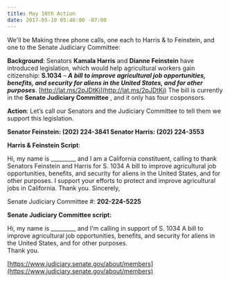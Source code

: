 ```yaml
---
title: May 10th Action
date: 2017-05-10 05:46:00 -07:00
---
```


We'll be Making three phone calls, one each to Harris & to Feinstein, and one to the Senate Judiciary Committee:

**Background**:
Senators **Kamala Harris** and **Dianne Feinstein** have introduced legislation, which would help agricultural workers gain citizenship: **S.1034** – ***A bill to improve agricultural job opportunities, benefits, and security for aliens in the United States, and for other purposes***.  [http://lat.ms/2pJDtKj](http://lat.ms/2pJDtKj)  The bill is currently in the **Senate Judiciary Committee** , and it only has four cosponsors. 

**Action**:
Let’s call our Senators and the Judiciary Committee to tell them we support this legislation. 

**Senator Feinstein: (202) 224-3841
Senator Harris:  (202) 224-3553**

**Harris & Feinstein Script**:

Hi, my name is _________ and I am a California constituent, calling to thank Senators Feinstein and Harris for S. 1034 A bill to improve agricultural job opportunities, benefits, and security for aliens in the United States, and for other purposes.  I support your efforts to protect and improve agricultural jobs in California.  Thank you.
Sincerely,

Senate Judiciary Committee #: **202-224-5225**

**Senate Judiciary Committee script:**

Hi, my name is _________ and I'm calling in support of S. 1034 A bill to improve agricultural job opportunities, benefits, and security for aliens in the United States, and for other purposes.  
Thank you.

[https://www.judiciary.senate.gov/about/members](https://www.judiciary.senate.gov/about/members)



